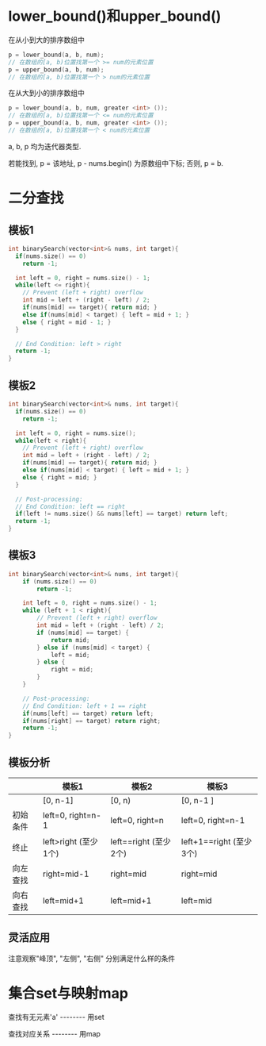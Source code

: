 # lower_bound()和upper_bound()

在从小到大的排序数组中

```cpp
p = lower_bound(a, b, num);
// 在数组的[a, b)位置找第一个 >= num的元素位置
p = upper_bound(a, b, num);
// 在数组的[a, b)位置找第一个 > num的元素位置
```

在从大到小的排序数组中

```cpp
p = lower_bound(a, b, num, greater <int> ());
// 在数组的[a, b)位置找第一个 <= num的元素位置
p = upper_bound(a, b, num, greater <int> ());
// 在数组的[a, b)位置找第一个 < num的元素位置
```

a, b, p 均为迭代器类型.

若能找到, p = 该地址, p - nums.begin() 为原数组中下标; 否则, p = b.



# 二分查找

## 模板1

```cpp
int binarySearch(vector<int>& nums, int target){
  if(nums.size() == 0)
    return -1;

  int left = 0, right = nums.size() - 1;
  while(left <= right){
    // Prevent (left + right) overflow
    int mid = left + (right - left) / 2;
    if(nums[mid] == target){ return mid; }
    else if(nums[mid] < target) { left = mid + 1; }
    else { right = mid - 1; }
  }

  // End Condition: left > right
  return -1;
}
```



## 模板2

```cpp
int binarySearch(vector<int>& nums, int target){
  if(nums.size() == 0)
    return -1;

  int left = 0, right = nums.size();
  while(left < right){
    // Prevent (left + right) overflow
    int mid = left + (right - left) / 2;
    if(nums[mid] == target){ return mid; }
    else if(nums[mid] < target) { left = mid + 1; }
    else { right = mid; }
  }

  // Post-processing:
  // End Condition: left == right
  if(left != nums.size() && nums[left] == target) return left;
  return -1;
}
```



## 模板3

```cpp
int binarySearch(vector<int>& nums, int target){
    if (nums.size() == 0)
        return -1;

    int left = 0, right = nums.size() - 1;
    while (left + 1 < right){
        // Prevent (left + right) overflow
        int mid = left + (right - left) / 2;
        if (nums[mid] == target) {
            return mid;
        } else if (nums[mid] < target) {
            left = mid;
        } else {
            right = mid;
        }
    }

    // Post-processing:
    // End Condition: left + 1 == right
    if(nums[left] == target) return left;
    if(nums[right] == target) return right;
    return -1;
}
```



## 模板分析

|          | 模板1                | 模板2                 | 模板3                   |
| -------- | -------------------- | --------------------- | ----------------------- |
|          | [0, n-1]             | [0, n)                | [0, n-1 ]               |
| 初始条件 | left=0, right=n-1    | left=0, right=n       | left=0, right=n-1       |
| 终止     | left>right (至少1个) | left==right (至少2个) | left+1==right (至少3个) |
| 向左查找 | right=mid-1          | right=mid             | right=mid               |
| 向右查找 | left=mid+1           | left=mid+1            | left=mid                |



## 灵活应用

注意观察"峰顶", "左侧", "右侧" 分别满足什么样的条件



# 集合set与映射map



查找有无元素'a' -------- 用set

查找对应关系 -------- 用map